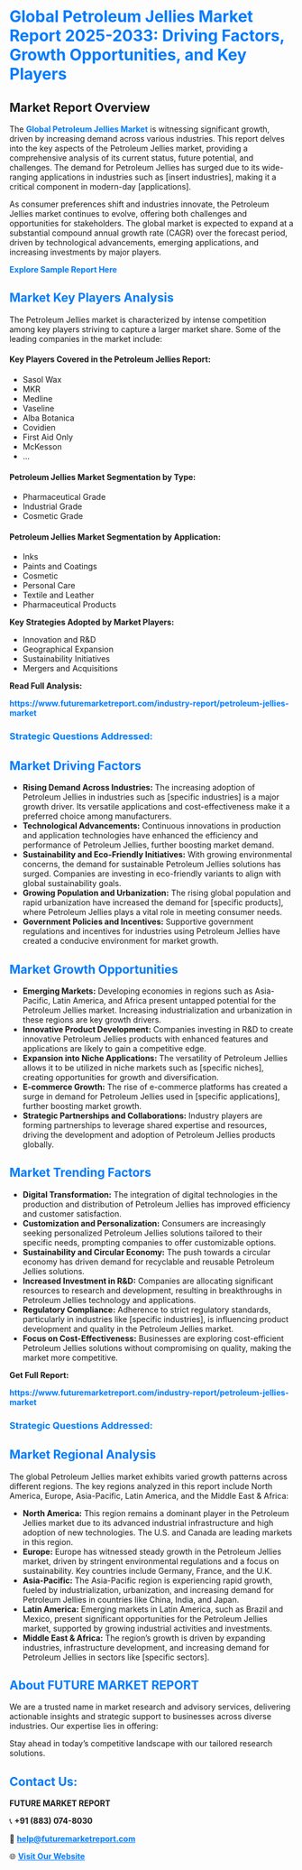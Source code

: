 <h1 style="color: #007BFF;">Global Petroleum Jellies Market Report 2025-2033: Driving Factors, Growth Opportunities, and Key Players</h1>

<section id="overview">
<h2>Market Report Overview</h2>
<p>The <a href="https://www.futuremarketreport.com/industry-report/petroleum-jellies-market" style="color: #007BFF; text-decoration: none;"><strong>Global Petroleum Jellies Market</strong></a> is witnessing significant growth, driven by increasing demand across various industries. This report delves into the key aspects of the Petroleum Jellies market, providing a comprehensive analysis of its current status, future potential, and challenges. The demand for Petroleum Jellies has surged due to its wide-ranging applications in industries such as [insert industries], making it a critical component in modern-day [applications].</p>
<p>As consumer preferences shift and industries innovate, the Petroleum Jellies market continues to evolve, offering both challenges and opportunities for stakeholders. The global market is expected to expand at a substantial compound annual growth rate (CAGR) over the forecast period, driven by technological advancements, emerging applications, and increasing investments by major players.</p>
</section>

<section id="overview">
<p><a href="https://www.futuremarketreport.com/request-sample/reportId=91101" style="color: #007BFF; text-decoration: none;"><strong>Explore Sample Report Here</strong></a></p>
</section>

<section id="key-players">
<h2 style="color: #007BFF;">Market Key Players Analysis</h2>
<p>The Petroleum Jellies market is characterized by intense competition among key players striving to capture a larger market share. Some of the leading companies in the market include:</p>
<h4>Key Players Covered in the Petroleum Jellies Report:</h4>
<ul><li>Sasol Wax</li><li>MKR</li><li>Medline</li><li>Vaseline</li><li>Alba Botanica</li><li>Covidien</li><li>First Aid Only</li><li>McKesson</li><li>...</li></ul>
<h4>Petroleum Jellies Market Segmentation by Type:</h4>
<ul><li>Pharmaceutical Grade</li><li>Industrial Grade</li><li>Cosmetic Grade</li></ul>

<h4>Petroleum Jellies Market Segmentation by Application:</h4>
<ul><li>Inks</li><li>Paints and Coatings</li><li>Cosmetic</li><li>Personal Care</li><li>Textile and Leather</li><li>Pharmaceutical Products</li></ul>
<p><strong>Key Strategies Adopted by Market Players:</strong></p>
<ul>
<li>Innovation and R&D</li>
<li>Geographical Expansion</li>
<li>Sustainability Initiatives</li>
<li>Mergers and Acquisitions</li>
</ul>
</section>

<section>
<p><strong>Read Full Analysis: </strong></p><a href="https://www.futuremarketreport.com/industry-report/petroleum-jellies-market" style="color: #007BFF; text-decoration: none;"><strong>https://www.futuremarketreport.com/industry-report/petroleum-jellies-market</strong></a>
<h3 style="color: #007BFF;">Strategic Questions Addressed:</h3>
</section>

<section id="driving-factors">
<h2 style="color: #007BFF;">Market Driving Factors</h2>
<ul>
<li><strong>Rising Demand Across Industries:</strong> The increasing adoption of Petroleum Jellies in industries such as [specific industries] is a major growth driver. Its versatile applications and cost-effectiveness make it a preferred choice among manufacturers.</li>
<li><strong>Technological Advancements:</strong> Continuous innovations in production and application technologies have enhanced the efficiency and performance of Petroleum Jellies, further boosting market demand.</li>
<li><strong>Sustainability and Eco-Friendly Initiatives:</strong> With growing environmental concerns, the demand for sustainable Petroleum Jellies solutions has surged. Companies are investing in eco-friendly variants to align with global sustainability goals.</li>
<li><strong>Growing Population and Urbanization:</strong> The rising global population and rapid urbanization have increased the demand for [specific products], where Petroleum Jellies plays a vital role in meeting consumer needs.</li>
<li><strong>Government Policies and Incentives:</strong> Supportive government regulations and incentives for industries using Petroleum Jellies have created a conducive environment for market growth.</li>
</ul>
</section>

<section id="growth-opportunities">
<h2 style="color: #007BFF;">Market Growth Opportunities</h2>
<ul>
<li><strong>Emerging Markets:</strong> Developing economies in regions such as Asia-Pacific, Latin America, and Africa present untapped potential for the Petroleum Jellies market. Increasing industrialization and urbanization in these regions are key growth drivers.</li>
<li><strong>Innovative Product Development:</strong> Companies investing in R&D to create innovative Petroleum Jellies products with enhanced features and applications are likely to gain a competitive edge.</li>
<li><strong>Expansion into Niche Applications:</strong> The versatility of Petroleum Jellies allows it to be utilized in niche markets such as [specific niches], creating opportunities for growth and diversification.</li>
<li><strong>E-commerce Growth:</strong> The rise of e-commerce platforms has created a surge in demand for Petroleum Jellies used in [specific applications], further boosting market growth.</li>
<li><strong>Strategic Partnerships and Collaborations:</strong> Industry players are forming partnerships to leverage shared expertise and resources, driving the development and adoption of Petroleum Jellies products globally.</li>
</ul>
</section>

<section id="trending-factors">
<h2 style="color: #007BFF;">Market Trending Factors</h2>
<ul>
<li><strong>Digital Transformation:</strong> The integration of digital technologies in the production and distribution of Petroleum Jellies has improved efficiency and customer satisfaction.</li>
<li><strong>Customization and Personalization:</strong> Consumers are increasingly seeking personalized Petroleum Jellies solutions tailored to their specific needs, prompting companies to offer customizable options.</li>
<li><strong>Sustainability and Circular Economy:</strong> The push towards a circular economy has driven demand for recyclable and reusable Petroleum Jellies solutions.</li>
<li><strong>Increased Investment in R&D:</strong> Companies are allocating significant resources to research and development, resulting in breakthroughs in Petroleum Jellies technology and applications.</li>
<li><strong>Regulatory Compliance:</strong> Adherence to strict regulatory standards, particularly in industries like [specific industries], is influencing product development and quality in the Petroleum Jellies market.</li>
<li><strong>Focus on Cost-Effectiveness:</strong> Businesses are exploring cost-efficient Petroleum Jellies solutions without compromising on quality, making the market more competitive.</li>
</ul>
</section>

<section>
<p><strong>Get Full Report: </strong></p><a href="https://www.futuremarketreport.com/industry-report/petroleum-jellies-market" style="color: #007BFF; text-decoration: none;"><strong>https://www.futuremarketreport.com/industry-report/petroleum-jellies-market</strong></a>
<h3 style="color: #007BFF;">Strategic Questions Addressed:</h3>
</section>


<section id="regional-analysis">
<h2 style="color: #007BFF;">Market Regional Analysis</h2>
<p>The global Petroleum Jellies market exhibits varied growth patterns across different regions. The key regions analyzed in this report include North America, Europe, Asia-Pacific, Latin America, and the Middle East & Africa:</p>
<ul>
<li><strong>North America:</strong> This region remains a dominant player in the Petroleum Jellies market due to its advanced industrial infrastructure and high adoption of new technologies. The U.S. and Canada are leading markets in this region.</li>
<li><strong>Europe:</strong> Europe has witnessed steady growth in the Petroleum Jellies market, driven by stringent environmental regulations and a focus on sustainability. Key countries include Germany, France, and the U.K.</li>
<li><strong>Asia-Pacific:</strong> The Asia-Pacific region is experiencing rapid growth, fueled by industrialization, urbanization, and increasing demand for Petroleum Jellies in countries like China, India, and Japan.</li>
<li><strong>Latin America:</strong> Emerging markets in Latin America, such as Brazil and Mexico, present significant opportunities for the Petroleum Jellies market, supported by growing industrial activities and investments.</li>
<li><strong>Middle East & Africa:</strong> The region’s growth is driven by expanding industries, infrastructure development, and increasing demand for Petroleum Jellies in sectors like [specific sectors].</li>
</ul>
</section>

<footer>
<h2 style="color: #007BFF;">About FUTURE MARKET REPORT</h2>
<p>We are a trusted name in market research and advisory services, delivering actionable insights and strategic support to businesses across diverse industries. Our expertise lies in offering:</p>

<p>Stay ahead in today’s competitive landscape with our tailored research solutions.</p>

<h2 style="color: #007BFF;">Contact Us:</h2>
<p><strong>FUTURE MARKET REPORT</strong></p>
<p>📞 <strong>+91 (883) 074-8030</strong></p>
<p>📧 <strong><a href="mailto:help@futuremarketreport.com" style="color: #007BFF;">help@futuremarketreport.com</a></strong></p>
<p>🌐 <strong><a href="https://www.futuremarketreport.com/" style="color: #007BFF;">Visit Our Website</a></strong></p>
</footer>